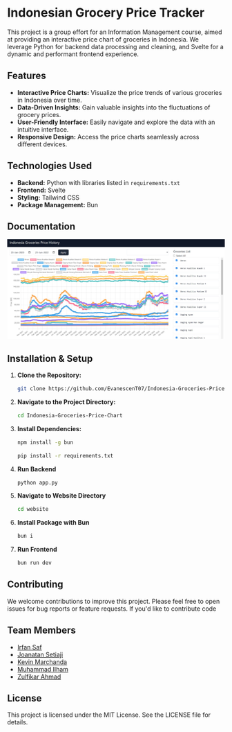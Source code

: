 # Indonesian Grocery Price Tracker

This project is a group effort for an Information Management course, aimed at providing an interactive price chart of groceries in Indonesia. We leverage Python for backend data processing and cleaning, and Svelte for a dynamic and performant frontend experience.

## Features

- **Interactive Price Charts:** Visualize the price trends of various groceries in Indonesia over time.
- **Data-Driven Insights:** Gain valuable insights into the fluctuations of grocery prices.
- **User-Friendly Interface:** Easily navigate and explore the data with an intuitive interface.
- **Responsive Design:** Access the price charts seamlessly across different devices.

## Technologies Used

- **Backend:** Python with libraries listed in `requirements.txt`
- **Frontend:** Svelte
- **Styling:** Tailwind CSS
- **Package Management:** Bun

## Documentation

![DOCUMENTATION APPLICATION](documentation/doc_1.jpeg)

## Installation & Setup

1. **Clone the Repository:**
   ```bash
   git clone https://github.com/EvanescenT07/Indonesia-Groceries-Price-Chart.git
   ```
2. **Navigate to the Project Directory:**
   ```bash
   cd Indonesia-Groceries-Price-Chart
   ```
3. **Install Dependencies:**
   ```bash
   npm install -g bun
   ```
   ```bash
   pip install -r requirements.txt
   ```
4. **Run Backend**
   ```bash
   python app.py
   ```
5. **Navigate to Website Directory**
   ```bash
   cd website
   ```
6. **Install Package with Bun**
   ```bash
   bun i
   ```
7. **Run Frontend**
   ```bash
   bun run dev
   ```

## Contributing

We welcome contributions to improve this project. Please feel free to open issues for bug reports or feature requests. If you'd like to contribute code

## Team Members

- [Irfan Saf](https://github.com/irfansaf)
- [Joanatan Setiaji]()
- [Kevin Marchanda]()
- [Muhammad Ilham](https://github.com/Sytherrr)
- [Zulfikar Ahmad](https://github.com/EvanescenT07)

## License

This project is licensed under the MIT License. See the LICENSE file for details.
